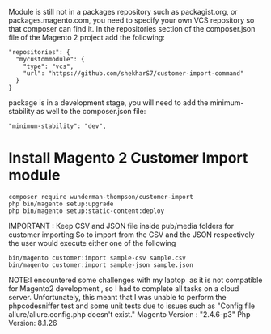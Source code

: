 Module is still not in a packages repository such as packagist.org, or packages.magento.com, you need to specify your own VCS repository so that composer can find it. In the repositories section of the composer.json file of the Magento 2 project add the following:
```
"repositories": {
  "mycustommodule": {
    "type": "vcs",
    "url": "https://github.com/shekharS7/customer-import-command"
  }
}
``` 
package is in a development stage, you will need to add the minimum-stability as well to the composer.json file:
```
"minimum-stability": "dev",
```

# Install Magento 2 Customer Import module
    composer require wunderman-thompson/customer-import
    php bin/magento setup:upgrade
    php bin/magento setup:static-content:deploy

IMPORTANT : Keep CSV and JSON file inside pub/media folders for customer importing
So to import from the CSV and the JSON respectively the user would execute
either one of the following 

```
bin/magento customer:import sample-csv sample.csv
bin/magento customer:import sample-json sample.json
```
NOTE:I encountered some challenges with my laptop  as it is not compatible for Magento2 development , 
so I had to complete all tasks on a cloud server. Unfortunately, this meant that I was unable to perform the 
phpcodesniffer test and some unit tests due to issues such as "Config file allure/allure.config.php doesn't exist."
    Magento Version :  "2.4.6-p3"
	Php Version: 8.1.26
